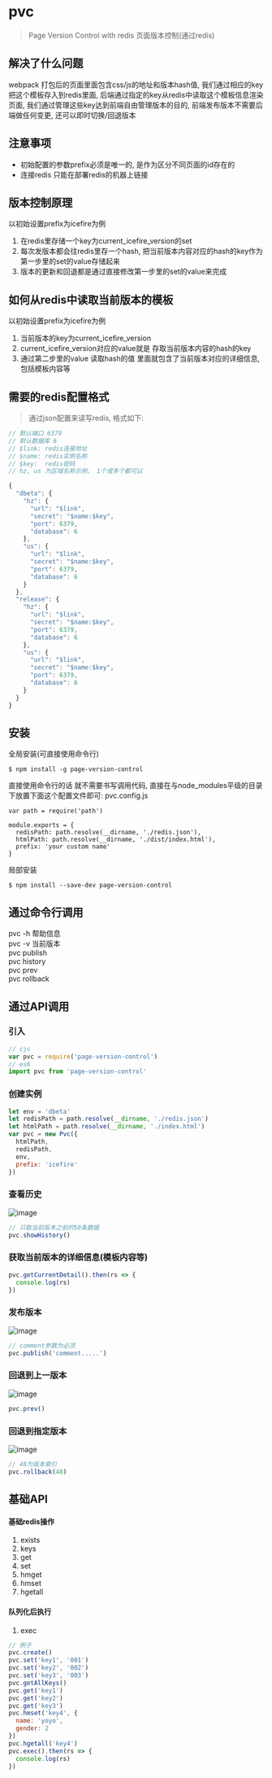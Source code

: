 # pvc

> Page Version Control with redis 页面版本控制(通过redis)

## 解决了什么问题
webpack 打包后的页面里面包含css/js的地址和版本hash值, 我们通过相应的key把这个模板存入到redis里面, 后端通过指定的key从redis中读取这个模板信息渲染页面, 我们通过管理这些key达到前端自由管理版本的目的, 前端发布版本不需要后端做任何变更, 还可以即时切换/回退版本



## 注意事项
* 初始配置的参数prefix必须是唯一的, 是作为区分不同页面的id存在的
* 连接redis 只能在部署redis的机器上链接

## 版本控制原理
 以初始设置prefix为icefire为例
 1. 在redis里存储一个key为current_icefire_version的set
 2. 每次发版本都会往redis里存一个hash, 把当前版本内容对应的hash的key作为第一步里的set的value存储起来
 3. 版本的更新和回退都是通过直接修改第一步里的set的value来完成

## 如何从redis中读取当前版本的模板
 以初始设置prefix为icefire为例
 1. 当前版本的key为current_icefire_version
 2. current_icefire_version对应的value就是 存取当前版本内容的hash的key
 3. 通过第二步里的value 读取hash的值 里面就包含了当前版本对应的详细信息, 包括模板内容等
 
## 需要的redis配置格式
> 通过json配置来读写redis, 格式如下:


```js
// 默认端口 6379
// 默认数据库 6
// $link: redis连接地址
// $name: redis实例名称
// $key:  redis密码
// hz, us 为区域名称示例， 1个或多个都可以 

{
  "dbeta": {
    "hz": {
      "url": "$link",
      "secret": "$name:$key",
      "port": 6379,
      "database": 6
    },
    "us": {
      "url": "$link",
      "secret": "$name:$key",
      "port": 6379,
      "database": 6
    }
  },
  "release": {
    "hz": {
      "url": "$link",
      "secret": "$name:$key",
      "port": 6379,
      "database": 6
    },
    "us": {
      "url": "$link",
      "secret": "$name:$key",
      "port": 6379,
      "database": 6
    }
  }
}
```

## 安装

全局安装(可直接使用命令行)
```
$ npm install -g page-version-control
```
直接使用命令行的话 就不需要书写调用代码, 直接在与node_modules平级的目录下放置下面这个配置文件即可:
pvc.config.js
```
var path = require('path')

module.exports = {
  redisPath: path.resolve(__dirname, './redis.json'),
  htmlPath: path.resolve(__dirname, './dist/index.html'),
  prefix: 'your custom name'
}

```
局部安装
```
$ npm install --save-dev page-version-control
```

## 通过命令行调用
pvc -h 帮助信息 <br>
pvc -v 当前版本 <br>
pvc publish <e> <d> <br>
pvc history <e> <br>
pvc prev <e> <br>
pvc rollback <e> <t> <br>

## 通过API调用
### 引入
```js
// cjs
var pvc = require('page-version-control')
// es6
import pvc from 'page-version-control'
```
### 创建实例
```js
let env = 'dbeta'
let redisPath = path.resolve(__dirname, './redis.json')
let htmlPath = path.resolve(__dirname, './index.html')
var pvc = new Pvc({
  htmlPath,
  redisPath,
  env,
  prefix: 'icefire'
})
```
### 查看历史
![image](https://github.com/4f2e/pvc/raw/master/assets/history.png)
```js
// 只取当前版本之前的50条数据
pvc.showHistory()
```
### 获取当前版本的详细信息(模板内容等)
```js
pvc.getCurrentDetail().then(rs => {
  console.log(rs)
})
```

### 发布版本
![image](https://github.com/4f2e/pvc/raw/master/assets/publish.png)
```js
// comment参数为必须
pvc.publish('comment.....')
```
### 回退到上一版本
![image](https://github.com/4f2e/pvc/raw/master/assets/prev.png)
```js
pvc.prev()
```
### 回退到指定版本
![image](https://github.com/4f2e/pvc/raw/master/assets/rollback.png)
```js
// 48为版本索引
pvc.rollback(48)
```
## 基础API
#### 基础redis操作
1. exists
2. keys
3. get
4. set
5. hmget
6. hmset
7. hgetall

#### 队列化后执行
1. exec

```js
// 例子
pvc.create()
pvc.set('key1', '001')
pvc.set('key2', '002')
pvc.set('key3', '003')
pvc.getAllKeys()
pvc.get('key1')
pvc.get('key2')
pvc.get('key3')
pvc.hmset('key4', {
  name: 'yoyo',
  gender: 2
})
pvc.hgetall('key4')
pvc.exec().then(rs => {
  console.log(rs)
})
```


